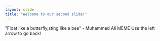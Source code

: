 ```yaml
---
layout: slide
title: "Welcome to our second slide!"
---
```

"Float like a butterfly,sting like a bee" - Muhammad Ali MEME
Use the left arrow to go back!
